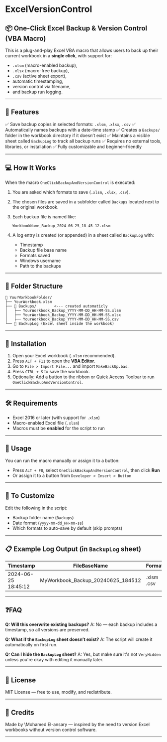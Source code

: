 # ExcelVersionControl

## 📦 One-Click Excel Backup & Version Control (VBA Macro)

This is a plug-and-play Excel VBA macro that allows users to back up their current workbook in a **single click**, with support for:

* `.xlsm` (macro-enabled backup),
* `.xlsx` (macro-free backup),
* `.csv` (active sheet export),
* automatic timestamping,
* version control via filename,
* and backup run logging.

---

## 🔧 Features

✅ Save backup copies in selected formats: `.xlsm`, `.xlsx`, `.csv`
✅ Automatically names backups with a date-time stamp
✅ Creates a `Backups/` folder in the workbook directory if it doesn’t exist
✅ Maintains a visible sheet called `BackupLog` to track all backup runs
✅ Requires no external tools, libraries, or installation
✅ Fully customizable and beginner-friendly

---

## 💻 How It Works

When the macro `OneClickBackupAndVersionControl` is executed:

1. You are asked which formats to save (`.xlsm`, `.xlsx`, `.csv`).
2. The chosen files are saved in a subfolder called `Backups` located next to the original workbook.
3. Each backup file is named like:

   ```
   WorkbookName_Backup_2024-06-25_18-45-12.xlsm
   ```
4. A log entry is created (or appended) in a sheet called `BackupLog` with:

   * Timestamp
   * Backup file base name
   * Formats saved
   * Windows username
   * Path to the backups

---

## 📂 Folder Structure

```text
📁 YourWorkbookFolder/
├── YourWorkbook.xlsm
├── 📁 Backups/        <--- created automaticly
│   ├── YourWorkbook_Backup_YYYY-MM-DD_HH-MM-SS.xlsm
│   ├── YourWorkbook_Backup_YYYY-MM-DD_HH-MM-SS.xlsx
│   ├── YourWorkbook_Backup_YYYY-MM-DD_HH-MM-SS.csv
└── 📄 BackupLog (Excel sheet inside the workbook)
```

---

## 📌 Installation

1. Open your Excel workbook (`.xlsm` recommended).
2. Press `ALT + F11` to open the **VBA Editor**.
3. Go to `File > Import File...` and import `MakeBackUp.bas`.
4. Press `CTRL + S` to save the workbook.
5. Optionally: Add a button to the ribbon or Quick Access Toolbar to run `OneClickBackupAndVersionControl`.

---

## 🛠️ Requirements

* Excel 2016 or later (with support for `.xlsm`)
* Macro-enabled Excel file (`.xlsm`)
* Macros must be **enabled** for the script to run

---

## 🚀 Usage

You can run the macro manually or assign it to a button:

* Press `ALT + F8`, select `OneClickBackupAndVersionControl`, then click **Run**
* Or assign it to a button from `Developer > Insert > Button`

---

## 🧪 To Customize

Edit the following in the script:

* Backup folder name (`Backups`)
* Date format (`yyyy-mm-dd_HH-mm-ss`)
* Which formats to auto-save by default (skip prompts)

---

## 📋 Example Log Output (in `BackupLog` sheet)

| Timestamp           | FileBaseName                         | Formats    | User    | BackupPath                    |
| ------------------- | ------------------------------------ | ---------- | ------- | ----------------------------- |
| 2024-06-25 18:45:12 | MyWorkbook\_Backup\_20240625\_184512 | .xlsm .csv | JohnDoe | C:\Users\Foo\Documents... |

---

## ❓FAQ

**Q: Will this overwrite existing backups?**
A: No — each backup includes a timestamp, so all versions are preserved.

**Q: What if the `BackupLog` sheet doesn’t exist?**
A: The script will create it automatically on first run.

**Q: Can I hide the `BackupLog` sheet?**
A: Yes, but make sure it's not `VeryHidden` unless you're okay with editing it manually later.

---

## 📄 License

MIT License — free to use, modify, and redistribute.

---

## 🙌 Credits

Made by \Mohamed El-ansary — inspired by the need to version Excel workbooks without version control software.

---
